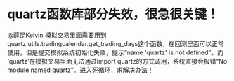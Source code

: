 # quartz函数库部分失效，很急很关键！

@薛昆Kelvin
模拟交易里面需要用到quartz.utils.tradingcalendar.get_trading_days这个函数，在回测里面可以正常使用，但是提交模拟系统初始化失败，提示“name 'quartz' is not defined”。而 ‘quartz’在模拟交易里面无法通过import quartz的方式调用，系统直接会报错“No module named quartz”。进入死循环，求解决办法！